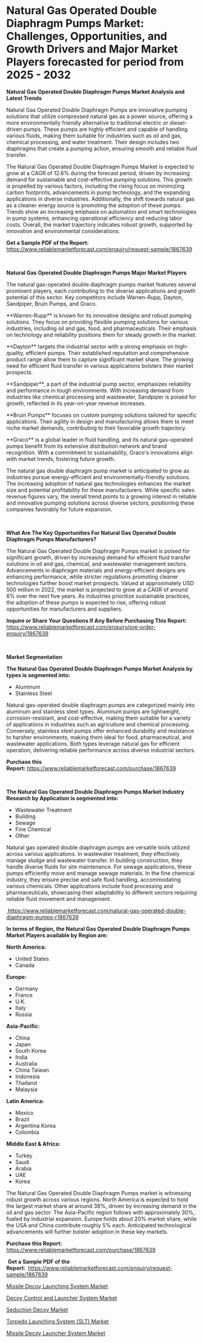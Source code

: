 <p><h1>Natural Gas Operated Double Diaphragm Pumps Market: Challenges, Opportunities, and Growth Drivers and Major Market Players forecasted for period from 2025 - 2032</h1></p><p><strong>Natural Gas Operated Double Diaphragm Pumps Market Analysis and Latest Trends</strong></p>
<p><p>Natural Gas Operated Double Diaphragm Pumps are innovative pumping solutions that utilize compressed natural gas as a power source, offering a more environmentally friendly alternative to traditional electric or diesel-driven pumps. These pumps are highly efficient and capable of handling various fluids, making them suitable for industries such as oil and gas, chemical processing, and water treatment. Their design includes two diaphragms that create a pumping action, ensuring smooth and reliable fluid transfer.</p><p>The Natural Gas Operated Double Diaphragm Pumps Market is expected to grow at a CAGR of 12.6% during the forecast period, driven by increasing demand for sustainable and cost-effective pumping solutions. This growth is propelled by various factors, including the rising focus on minimizing carbon footprints, advancements in pump technology, and the expanding applications in diverse industries. Additionally, the shift towards natural gas as a cleaner energy source is promoting the adoption of these pumps. Trends show an increasing emphasis on automation and smart technologies in pump systems, enhancing operational efficiency and reducing labor costs. Overall, the market trajectory indicates robust growth, supported by innovation and environmental considerations.</p></p>
<p><strong>Get a Sample PDF of the Report:&nbsp;</strong> <a href="https://www.reliablemarketforecast.com/enquiry/request-sample/1867639?utm_campaign=1903&utm_medium=2&utm_source=Github&utm_content=ia&utm_term=28022025&utm_id=natural-gas-operated-double-diaphragm-pumps">https://www.reliablemarketforecast.com/enquiry/request-sample/1867639</a></p>
<p>&nbsp;</p>
<p><strong>Natural Gas Operated Double Diaphragm Pumps Major Market Players</strong></p>
<p><p>The natural gas-operated double diaphragm pumps market features several prominent players, each contributing to the diverse applications and growth potential of this sector. Key competitors include Warren-Rupp, Dayton, Sandpiper, Bruin Pumps, and Graco.</p><p>**Warren-Rupp** is known for its innovative designs and robust pumping solutions. They focus on providing flexible pumping solutions for various industries, including oil and gas, food, and pharmaceuticals. Their emphasis on technology and reliability positions them for steady growth in the market.</p><p>**Dayton** targets the industrial sector with a strong emphasis on high-quality, efficient pumps. Their established reputation and comprehensive product range allow them to capture significant market share. The growing need for efficient fluid transfer in various applications bolsters their market prospects.</p><p>**Sandpiper**, a part of the industrial pump sector, emphasizes reliability and performance in tough environments. With increasing demand from industries like chemical processing and wastewater, Sandpiper is poised for growth, reflected in its year-on-year revenue increases.</p><p>**Bruin Pumps** focuses on custom pumping solutions tailored for specific applications. Their agility in design and manufacturing allows them to meet niche market demands, contributing to their favorable growth trajectory.</p><p>**Graco** is a global leader in fluid handling, and its natural gas-operated pumps benefit from its extensive distribution network and brand recognition. With a commitment to sustainability, Graco's innovations align with market trends, fostering future growth.</p><p>The natural gas double diaphragm pump market is anticipated to grow as industries pursue energy-efficient and environmentally-friendly solutions. The increasing adoption of natural gas technologies enhances the market size and potential profitability for these manufacturers. While specific sales revenue figures vary, the overall trend points to a growing interest in reliable and innovative pumping solutions across diverse sectors, positioning these companies favorably for future expansion.</p></p>
<p>&nbsp;</p>
<p><strong>What Are The Key Opportunities For Natural Gas Operated Double Diaphragm Pumps Manufacturers?</strong></p>
<p><p>The Natural Gas Operated Double Diaphragm Pumps market is poised for significant growth, driven by increasing demand for efficient fluid transfer solutions in oil and gas, chemical, and wastewater management sectors. Advancements in diaphragm materials and energy-efficient designs are enhancing performance, while stricter regulations promoting cleaner technologies further boost market prospects. Valued at approximately USD 500 million in 2022, the market is projected to grow at a CAGR of around 6% over the next five years. As industries prioritize sustainable practices, the adoption of these pumps is expected to rise, offering robust opportunities for manufacturers and suppliers.</p></p>
<p><strong>Inquire or Share Your Questions If Any Before Purchasing This Report:</strong> <a href="https://www.reliablemarketforecast.com/enquiry/pre-order-enquiry/1867639?utm_campaign=1903&utm_medium=2&utm_source=Github&utm_content=ia&utm_term=28022025&utm_id=natural-gas-operated-double-diaphragm-pumps">https://www.reliablemarketforecast.com/enquiry/pre-order-enquiry/1867639</a></p>
<p>&nbsp;</p>
<p><strong>Market Segmentation</strong></p>
<p><strong>The Natural Gas Operated Double Diaphragm Pumps Market Analysis by types is segmented into:</strong></p>
<p><ul><li>Aluminum</li><li>Stainless Steel</li></ul></p>
<p><p>Natural gas-operated double diaphragm pumps are categorized mainly into aluminum and stainless steel types. Aluminum pumps are lightweight, corrosion-resistant, and cost-effective, making them suitable for a variety of applications in industries such as agriculture and chemical processing. Conversely, stainless steel pumps offer enhanced durability and resistance to harsher environments, making them ideal for food, pharmaceutical, and wastewater applications. Both types leverage natural gas for efficient operation, delivering reliable performance across diverse industrial sectors.</p></p>
<p><strong>Purchase this Report:&nbsp;</strong><a href="https://www.reliablemarketforecast.com/purchase/1867639?utm_campaign=1903&utm_medium=2&utm_source=Github&utm_content=ia&utm_term=28022025&utm_id=natural-gas-operated-double-diaphragm-pumps">https://www.reliablemarketforecast.com/purchase/1867639</a></p>
<p>&nbsp;</p>
<p><strong>The Natural Gas Operated Double Diaphragm Pumps Market Industry Research by Application is segmented into:</strong></p>
<p><ul><li>Wastewater Treatment</li><li>Building</li><li>Sewage</li><li>Fine Chemical</li><li>Other</li></ul></p>
<p><p>Natural gas operated double diaphragm pumps are versatile tools utilized across various applications. In wastewater treatment, they effectively manage sludge and wastewater transfer. In building construction, they handle diverse fluids for site maintenance. For sewage applications, these pumps efficiently move and manage sewage materials. In the fine chemical industry, they ensure precise and safe fluid handling, accommodating various chemicals. Other applications include food processing and pharmaceuticals, showcasing their adaptability to different sectors requiring reliable fluid movement and management.</p></p>
<p><a href="https://www.reliablemarketforecast.com/natural-gas-operated-double-diaphragm-pumps-r1867639?utm_campaign=1903&utm_medium=2&utm_source=Github&utm_content=ia&utm_term=28022025&utm_id=natural-gas-operated-double-diaphragm-pumps">&nbsp;https://www.reliablemarketforecast.com/natural-gas-operated-double-diaphragm-pumps-r1867639</a></p>
<p><strong>In terms of Region, the Natural Gas Operated Double Diaphragm Pumps Market Players available by Region are:</strong></p>
<p>
    <p> <strong> North America: </strong>
        <ul>
            <li>United States</li>
            <li>Canada</li>
        </ul>
        </p> 
    <p> <strong> Europe: </strong>
        <ul>
            <li>Germany</li>
            <li>France</li>
            <li>U.K.</li>
            <li>Italy</li>
            <li>Russia</li>
        </ul>
        </p> 
    <p> <strong> Asia-Pacific: </strong>
        <ul>
            <li>China</li>
            <li>Japan</li>
            <li>South Korea</li>
            <li>India</li>
            <li>Australia</li>
            <li>China Taiwan</li>
            <li>Indonesia</li>
            <li>Thailand</li>
            <li>Malaysia</li>
        </ul>
        </p> 
    <p> <strong> Latin America: </strong>
        <ul>
            <li>Mexico</li>
            <li>Brazil</li>
            <li>Argentina Korea</li>
            <li>Colombia</li>
        </ul>
        </p> 
    <p> <strong> Middle East & Africa: </strong>
        <ul>
            <li>Turkey</li>
            <li>Saudi</li>
            <li>Arabia</li>
            <li>UAE</li>
            <li>Korea</li>
        </ul>
    </p>
    </p>
<p><p>The Natural Gas Operated Double Diaphragm Pumps market is witnessing robust growth across various regions. North America is expected to hold the largest market share at around 38%, driven by increasing demand in the oil and gas sector. The Asia-Pacific region follows with approximately 30%, fueled by industrial expansion. Europe holds about 20% market share, while the USA and China contribute roughly 5% each. Anticipated technological advancements will further bolster adoption in these key markets.</p></p>
<p><strong>Purchase this Report: </strong><a href="https://www.reliablemarketforecast.com/purchase/1867639?utm_campaign=1903&utm_medium=2&utm_source=Github&utm_content=ia&utm_term=28022025&utm_id=natural-gas-operated-double-diaphragm-pumps">https://www.reliablemarketforecast.com/purchase/1867639</a></p>
<p>&nbsp;<strong>Get a Sample PDF of the Report:&nbsp;&nbsp;</strong><a href="https://www.reliablemarketforecast.com/enquiry/request-sample/1867639?utm_campaign=1903&utm_medium=2&utm_source=Github&utm_content=ia&utm_term=28022025&utm_id=natural-gas-operated-double-diaphragm-pumps">https://www.reliablemarketforecast.com/enquiry/request-sample/1867639</a></p>
<p><strong></strong></p>
<p><p><a href="https://github.com/prantoblouin/Market-Research-Report-List-1/blob/main/missile-decoy-launching-system-market.md?utm_campaign=1903&utm_medium=2&utm_source=Github&utm_content=ia&utm_term=28022025&utm_id=natural-gas-operated-double-diaphragm-pumps">Missile Decoy Launching System Market</a></p><p><a href="https://github.com/guyotkiferhi/Market-Research-Report-List-1/blob/main/decoy-control-and-launcher-system-market.md?utm_campaign=1903&utm_medium=2&utm_source=Github&utm_content=ia&utm_term=28022025&utm_id=natural-gas-operated-double-diaphragm-pumps">Decoy Control and Launcher System Market</a></p><p><a href="https://github.com/karydacamu/Market-Research-Report-List-1/blob/main/seduction-decoy-market.md?utm_campaign=1903&utm_medium=2&utm_source=Github&utm_content=ia&utm_term=28022025&utm_id=natural-gas-operated-double-diaphragm-pumps">Seduction Decoy Market</a></p><p><a href="https://github.com/mafeasavzal/Market-Research-Report-List-1/blob/main/torpedo-launching-system-slt-market.md?utm_campaign=1903&utm_medium=2&utm_source=Github&utm_content=ia&utm_term=28022025&utm_id=natural-gas-operated-double-diaphragm-pumps">Torpedo Launching System (SLT) Market</a></p><p><a href="https://github.com/iyachikareva/Market-Research-Report-List-1/blob/main/missile-decoy-launcher-system-market.md?utm_campaign=1903&utm_medium=2&utm_source=Github&utm_content=ia&utm_term=28022025&utm_id=natural-gas-operated-double-diaphragm-pumps">Missile Decoy Launcher System Market</a></p></p>